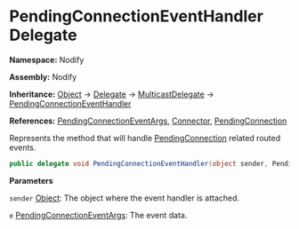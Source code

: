 # PendingConnectionEventHandler Delegate  
  
**Namespace:** Nodify  
  
**Assembly:** Nodify  
  
**Inheritance:** [Object](https://docs.microsoft.com/en-us/dotnet/api/System.Object) → [Delegate](https://docs.microsoft.com/en-us/dotnet/api/System.Delegate) → [MulticastDelegate](https://docs.microsoft.com/en-us/dotnet/api/System.MulticastDelegate) → [PendingConnectionEventHandler](PendingConnectionEventHandler)  
  
**References:** [PendingConnectionEventArgs](PendingConnectionEventArgs), [Connector](Connector), [PendingConnection](PendingConnection)  
  
Represents the method that will handle [PendingConnection](PendingConnection) related routed events.  
  
```csharp  
public delegate void PendingConnectionEventHandler(object sender, PendingConnectionEventArgs e);  
```  
**Parameters**  
  
`sender` [Object](https://docs.microsoft.com/en-us/dotnet/api/System.Object): The object where the event handler is attached.  
  
`e` [PendingConnectionEventArgs](PendingConnectionEventArgs): The event data.  
  
